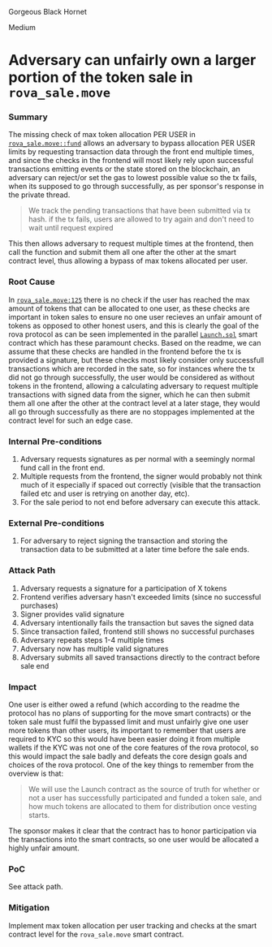 Gorgeous Black Hornet

Medium

# Adversary can unfairly own a larger portion of the token sale in `rova_sale.move`

### Summary

The missing check of max token allocation PER USER in [`rova_sale.move::fund`](https://github.com/sherlock-audit/2025-02-rova/blob/main/rova-movement-contracts/sources/rova_sale.move#L125-L188) allows an adversary to bypass allocation PER USER limits by requesting transaction data through the front end multiple times, and since the checks in the frontend will most likely rely upon successful transactions emitting events or the state stored on the blockchain, an adversary can reject/or set the gas to lowest possible value so the tx fails, when its supposed to go through successfully, as per sponsor's response in the private thread.

> We track the pending transactions that have been submitted via tx hash. if the tx fails, users are allowed to try again and don't need to wait until request expired

This then allows adversary to request multiple times at the frontend, then call the function and submit them all one after the other at the smart contract level, thus allowing a bypass of max tokens allocated per user.

### Root Cause

In [`rova_sale.move:125`](https://github.com/sherlock-audit/2025-02-rova/blob/main/rova-movement-contracts/sources/rova_sale.move#L125-L188) there is no check if the user has reached the max amount of tokens that can be allocated to one user, as these checks are important in token sales to ensure no one user recieves an unfair amount of tokens as opposed to other honest users, and this is clearly the goal of the rova protocol as can be seen implemented in the parallel [`Launch.sol`](https://github.com/sherlock-audit/2025-02-rova/blob/main/rova-contracts/src/Launch.sol) smart contract which has these paramount checks. Based on the readme, we can assume that these checks are handled in the frontend before the tx is provided a signature, but these checks most likely consider only successfull transactions which are recorded in the sate, so for instances where the tx did not go through successfully, the user would be considered as without tokens in the frontend, allowing a calculating adversary to request multiple transactions with signed data from the signer, which he can then submit them all one after the other at the contract level at a later stage, they would all go through successfully as there are no stoppages implemented at the contract level for such an edge case.

### Internal Pre-conditions

1. Adversary requests signatures as per normal with a seemingly normal fund call in the front end.
2. Multiple requests from the frontend, the signer would probably not think much of it especially if spaced out correctly (visible that the transaction failed etc and user is retrying on another day, etc).
3.  For the sale period to not end before adversary can execute this attack.

### External Pre-conditions

1. For adversary to reject signing the transaction and storing the transaction data to be submitted at a later time before the sale ends.

### Attack Path

1. Adversary requests a signature for a participation of X tokens
2. Frontend verifies adversary hasn't exceeded limits (since no successful purchases)
3. Signer provides valid signature
4. Adversary intentionally fails the transaction but saves the signed data
5. Since transaction failed, frontend still shows no successful purchases
6. Adversary repeats steps 1-4 multiple times
7. Adversary now has multiple valid signatures
8. Adversary submits all saved transactions directly to the contract before sale end

### Impact

One user is either owed a refund (which according to the readme the protocol has no plans of supporting for the move smart contracts) or the token sale must fulfil the bypassed limit and must unfairly give one user more tokens than other users, its important to remember that users are required to KYC so this would have been easier doing it from multiple wallets if the KYC was not one of the core features of the rova protocol, so this would impact the sale badly and defeats the core design goals and choices of the rova protocol. One of the key things to remember from the overview is that:

>We will use the Launch contract as the source of truth for whether or not a user has successfully participated and funded a token sale, and how much tokens are allocated to them for distribution once vesting starts.

The sponsor makes it clear that the contract has to honor participation via the transactions into the smart contracts, so one user would be allocated a highly unfair amount.

### PoC

See attack path.

### Mitigation

Implement max token allocation per user tracking and checks at the smart contract level for the `rova_sale.move` smart contract.